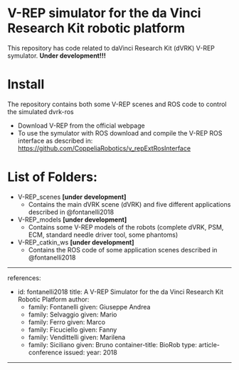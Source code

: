 V-REP simulator for the da Vinci Research Kit robotic platform
====================
This repository has code related to daVinci Research Kit (dVRK) V-REP symulator.
**Under development!!!**

# Install
The repository contains both some V-REP scenes and ROS code to control the simulated dvrk-ros
* Download V-REP from the official webpage
* To use the symulator with ROS download and compile the V-REP ROS interface as described in: https://github.com/CoppeliaRobotics/v_repExtRosInterface

# List of Folders:
* V-REP_scenes **[under development]** 
  * Contains the main dVRK scene (dVRK) and five different applications described in @fontanelli2018
* V-REP_models **[under development]**
  * Contains some V-REP models of the robots (complete dVRK, PSM, ECM, standard needle driver tool, some phantoms)
* V-REP_catkin_ws **[under development]**
  * Contains the ROS code of some application scenes described in @fontanelli2018 
  
  
  
---
references:
- id: fontanelli2018
  title: A V-REP Simulator for the da Vinci Research Kit Robotic Platform
  author:
  - family: Fontanelli
    given: Giuseppe Andrea
  - family: Selvaggio
    given: Mario
  - family: Ferro
    given: Marco
  - family: Ficuciello
    given: Fanny
  - family: Vendittelli
    given: Marilena
  - family: Siciliano
    given: Bruno
  container-title: BioRob
  type: article-conference
  issued:
    year: 2018
---
